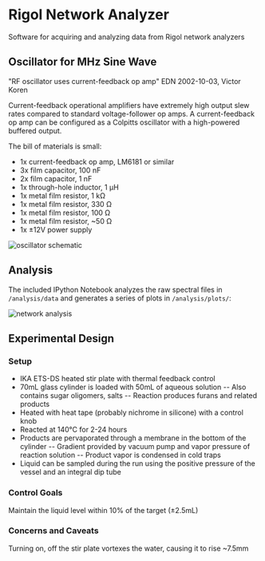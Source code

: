 Rigol Network Analyzer
======================
Software for acquiring and analyzing data from Rigol network analyzers

Oscillator for MHz Sine Wave
----------------------------

"RF oscillator uses current-feedback op amp"
EDN 2002-10-03, Victor Koren

Current-feedback operational amplifiers have extremely high output slew rates compared to standard voltage-follower op amps.  A current-feedback op amp can be configured as a Colpitts oscillator with a high-powered buffered output.

The bill of materials is small:
- 1x current-feedback op amp, LM6181 or similar
- 3x film capacitor, 100 nF
- 2x film capacitor, 1 nF
- 1x through-hole inductor, 1 µH
- 1x metal film resistor, 1 kΩ
- 1x metal film resistor, 330 Ω
- 1x metal film resistor, 100 Ω
- 1x metal film resistor, ~50 Ω
- 1x ±12V power supply

![oscillator schematic][schematic]

Analysis
--------
The included IPython Notebook analyzes the raw spectral files in `/analysis/data` and generates a series of plots in `/analysis/plots/`:

![network analysis][plot]

Experimental Design
-------------------

### Setup

- IKA ETS-DS heated stir plate with thermal feedback control
- 70mL glass cylinder is loaded with 50mL of aqueous solution
-- Also contains sugar oligomers, salts
-- Reaction produces furans and related products
- Heated with heat tape (probably nichrome in silicone) with a control knob
- Reacted at 140°C for 2-24 hours
- Products are pervaporated through a membrane in the bottom of the cylinder
-- Gradient provided by vacuum pump and vapor pressure of reaction solution
-- Product vapor is condensed in cold traps
- Liquid can be sampled during the run using the positive pressure of the vessel and an integral dip tube

### Control Goals

Maintain the liquid level within 10% of the target (±2.5mL)

### Concerns and Caveats

Turning on, off the stir plate vortexes the water, causing it to rise ~7.5mm 

[schematic]: https://cdn.rawgit.com/GravesLab/rigol-networkanalyzer/master/img/oscillator-schematic.svg
[plot]: img/animated-salt-vortex.png
